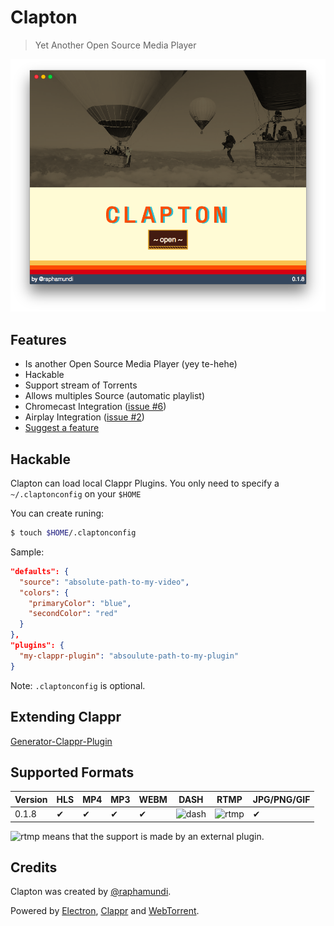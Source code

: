 # Clapton

> Yet Another Open Source Media Player

![Example](assets/images/clapton.png)

## Features

- Is another Open Source Media Player (yey te-hehe)
- Hackable
- Support stream of Torrents
- Allows multiples Source (automatic playlist)
- Chromecast Integration ([issue #6](https://github.com/raphamorim/clapton/issues/6))
- Airplay Integration ([issue #2](https://github.com/raphamorim/clapton/issues/6))
- [Suggest a feature](https://github.com/raphamorim/clapton/issues/new)

## Hackable

Clapton can load local Clappr Plugins. You only need to specify a `~/.claptonconfig` on your `$HOME`

You can create runing:

```bash
$ touch $HOME/.claptonconfig
```
Sample:

```json
"defaults": {
  "source": "absolute-path-to-my-video",
  "colors": {
    "primaryColor": "blue",
    "secondColor": "red"
  }
},
"plugins": {
  "my-clappr-plugin": "absoulute-path-to-my-plugin"
}
```

Note: `.claptonconfig` is optional.

## Extending Clappr

[Generator-Clappr-Plugin](https://github.com/clappr/generator-clappr-plugin)

## Supported Formats

Version       |HLS|MP4|MP3|WEBM| DASH | RTMP | JPG/PNG/GIF |
-------------|---|---|---|----|------|------|-------------|
 0.1.8 | ✔ | ✔ | ✔ |  ✔ | ![dash](http://flv.io/external3.png) | ![rtmp](http://flv.io/external3.png) | ✔

![rtmp](http://flv.io/external3.png) means that the support is made by an external plugin.

## Credits

Clapton was created by [@raphamundi](https://twitter.com/raphamundi).

Powered by [Electron](https://github.com/electron/electron), [Clappr](github.com/clappr/clappr) and [WebTorrent](https://github.com/webtorrent/webtorrent).

